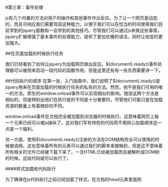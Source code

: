 #第三章：事件处理

js有几个内置的方法对用户的操作和其他事件作出反应。为了让一个网页是动态的，而且可响应我们需要驾驭这种能力，以便于我们可以在恰当的时间使用我们目前学到的jquery基数和一会学到的其他技巧。尽管我们可以通过js来做这些事情，jquery扩展增强了基本事件的处理能力，提供了更加优雅的语法，同时让他变的更加强大。

##在页面加载的时候执行任务

我们已经看到了如何让jquery为加载网页做出反应。$(document).ready()事件处理器可以被用来启动一段代码的函数作用，但是这里还有有一些东西需要讲一下。

##代码执行的顺序
在第一张，入门指南中，我们说明了$(document).ready()是jquery用来在页面加载的时候执行任务的私有的方法。然而，他不是我们可用的唯一的方法。原生的window.onload事件可以实现相似的影响。随涨这两个方法是相似的，但是辨别出他们在执行是的不同是十分重要的，尽管他们可能只是在加载资源的数量上有着微妙的不同。

window.onload事件在文档完全被加载到浏览器的时候执行。这意味着网页上每一个元素已经可以被js操纵了。这对我们写有特色的代码而不用担心加载顺序这一点是一个福利。

另一方面，使用$(document).ready()注册的方法在DOM结构完全可以使用的时候被调用。这也意味着所有的元素可以通过我们的脚本来接触到，但是这不意味着所有相关的文件已经被下载下来了。一旦HTML已经被加载而且被解析成DOM树的时候，这段代码就可以执行了。

####样式加载和代码执行

为了确保在js代码执行之前已经加载了样式，在文档的head元素里面把 <script>标签放到<style>和<link rel="stylesheet">之前是一个很好的实践。
比如，假设一个网页需要呈现一个图片库，这样的网页可能有很多很大的网页，我们可能隐藏移动或者使用jquery操控他们。如果我们使用onload事件去启动我们的界面，用户可能需要等到所有的图片被完全加载以后才可能使用这些特性。更糟糕的是，如果行为还没有绑定到拥有默认行为的元素上的时候（比如links），用户的反应可能会造成我们本不想要的输出。然而，当我们使用$(document).ready()来启动页面，页面会更早的拥有正确的行为。

####什么被加载了，什么没有被加载

使用$(document).ready()几乎总是比使用onload处理器要好，但是我们需要牢牢记住由于支持文件可能还没有被加载，类似于图片高度和宽度的属性在这是可能是不可用的。如果我们需要这些属性，有时候，我们可能需要选择实现onload处理器（或者更好的是，使用jquery去绑定一个onload处理器），这两种机制可以和平共处。

##网页上的多个脚本